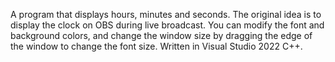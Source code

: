 A program that displays hours, minutes and seconds. The original idea is to display the clock on OBS during live broadcast. You can modify the font and background colors, and change the window size by dragging the edge of the window to change the font size.
Written in Visual Studio 2022 C++.
